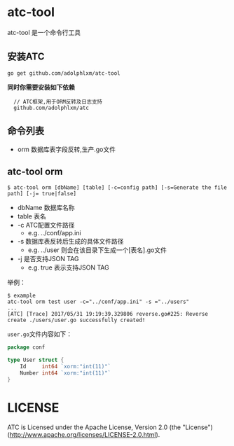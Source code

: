 # atc-tool

atc-tool 是一个命令行工具

## 安装ATC

    go get github.com/adolphlxm/atc-tool
    
  **同时你需要安装如下依赖**
  
  ```config 
    // ATC框架,用于ORM反转及日志支持
    github.com/adolphlxm/atc
 
  ```
   
## 命令列表
* orm 数据库表字段反转,生产.go文件

## atc-tool orm

    $ atc-tool orm [dbName] [table] [-c=config path] [-s=Generate the file path] [-j= true|false]
 
 * dbName 数据库名称
 * table 表名
 * -c ATC配置文件路径
    - e.g. ../conf/app.ini
 * -s 数据库表反转后生成的具体文件路径
    - e.g. ../user 则会在该目录下生成一个[表名].go文件
 * -j 是否支持JSON TAG
    - e.g.  true 表示支持JSON TAG
    
举例：

    $ example
    atc-tool orm test user -c="../conf/app.ini" -s ="../users"
    ...
    [ATC] [Trace] 2017/05/31 19:19:39.329806 reverse.go#225: Reverse create ./users/user.go successfully created!


`user.go`文件内容如下：

```go
package conf

type User struct {
	Id     int64 `xorm:"int(11)"`
	Number int64 `xorm:"int(11)"`
}

```
# LICENSE

ATC is Licensed under the Apache License, Version 2.0 (the "License")
(http://www.apache.org/licenses/LICENSE-2.0.html).